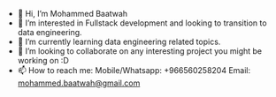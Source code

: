 - 👋 Hi, I’m Mohammed Baatwah
- 👀 I’m interested in Fullstack development and looking to transition to data engineering.
- 🌱 I’m currently learning data engineering related topics.
- 💞️ I’m looking to collaborate on any interesting project you might be working on :D
- 📫 How to reach me:
      Mobile/Whatsapp: +966560258204
      Email: mohammed.baatwah@gmail.com
  
